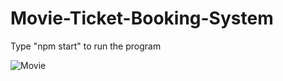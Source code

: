 # Movie-Ticket-Booking-System

Type "npm start" to run the program

![Movie](https://github.com/user-attachments/assets/1202a48a-627e-4b12-b235-6007a681ec67)

